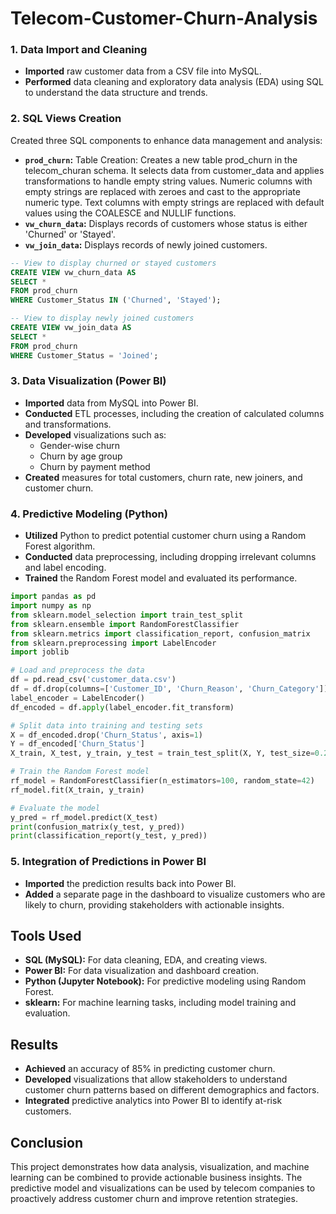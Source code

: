# Telecom-Customer-Churn-Analysis
### 1. Data Import and Cleaning
- **Imported** raw customer data from a CSV file into MySQL.
- **Performed** data cleaning and exploratory data analysis (EDA) using SQL to understand the data structure and trends.

### 2. SQL Views Creation
Created three SQL components to enhance data management and analysis:

- **`prod_churn`:** Table Creation: Creates a new table prod_churn in the telecom_churan schema. It selects data from customer_data and applies transformations to handle empty string values. Numeric columns with empty strings are replaced with zeroes and cast to the appropriate numeric type. Text columns with empty strings are replaced with default values using the COALESCE and NULLIF functions.
- **`vw_churn_data`:** Displays records of customers whose status is either 'Churned' or 'Stayed'.
- **`vw_join_data`:** Displays records of newly joined customers.

```sql
-- View to display churned or stayed customers
CREATE VIEW vw_churn_data AS
SELECT * 
FROM prod_churn 
WHERE Customer_Status IN ('Churned', 'Stayed');

-- View to display newly joined customers
CREATE VIEW vw_join_data AS
SELECT * 
FROM prod_churn 
WHERE Customer_Status = 'Joined';
```
### 3. Data Visualization (Power BI)
- **Imported** data from MySQL into Power BI.
- **Conducted** ETL processes, including the creation of calculated columns and transformations.
- **Developed** visualizations such as:
  - Gender-wise churn
  - Churn by age group
  - Churn by payment method
- **Created** measures for total customers, churn rate, new joiners, and customer churn.

### 4. Predictive Modeling (Python)
- **Utilized** Python to predict potential customer churn using a Random Forest algorithm.
- **Conducted** data preprocessing, including dropping irrelevant columns and label encoding.
- **Trained** the Random Forest model and evaluated its performance.

```python
import pandas as pd
import numpy as np
from sklearn.model_selection import train_test_split
from sklearn.ensemble import RandomForestClassifier  
from sklearn.metrics import classification_report, confusion_matrix   
from sklearn.preprocessing import LabelEncoder   
import joblib

# Load and preprocess the data
df = pd.read_csv('customer_data.csv')
df = df.drop(columns=['Customer_ID', 'Churn_Reason', 'Churn_Category'])
label_encoder = LabelEncoder()
df_encoded = df.apply(label_encoder.fit_transform)

# Split data into training and testing sets
X = df_encoded.drop('Churn_Status', axis=1)
Y = df_encoded['Churn_Status']
X_train, X_test, y_train, y_test = train_test_split(X, Y, test_size=0.2, random_state=42)

# Train the Random Forest model
rf_model = RandomForestClassifier(n_estimators=100, random_state=42)
rf_model.fit(X_train, y_train)

# Evaluate the model
y_pred = rf_model.predict(X_test)
print(confusion_matrix(y_test, y_pred))
print(classification_report(y_test, y_pred))
```

### 5. Integration of Predictions in Power BI
- **Imported** the prediction results back into Power BI.
- **Added** a separate page in the dashboard to visualize customers who are likely to churn, providing stakeholders with actionable insights.

## Tools Used
- **SQL (MySQL):** For data cleaning, EDA, and creating views.
- **Power BI:** For data visualization and dashboard creation.
- **Python (Jupyter Notebook):** For predictive modeling using Random Forest.
- **sklearn:** For machine learning tasks, including model training and evaluation.

## Results
- **Achieved** an accuracy of 85% in predicting customer churn.
- **Developed** visualizations that allow stakeholders to understand customer churn patterns based on different demographics and factors.
- **Integrated** predictive analytics into Power BI to identify at-risk customers.

## Conclusion
This project demonstrates how data analysis, visualization, and machine learning can be combined to provide actionable business insights. The predictive model and visualizations can be used by telecom companies to proactively address customer churn and improve retention strategies.

